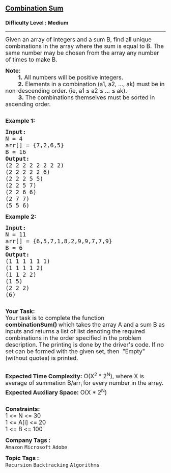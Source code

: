 <h2><a href="https://practice.geeksforgeeks.org/problems/combination-sum-1587115620/1?utm_source=youtube&utm_medium=collab_striver_ytdescription&utm_campaign=combination-sum">Combination Sum</a></h2><h3>Difficulty Level : Medium</h3><hr><div class="problems_problem_content__Xm_eO"><p><span style="font-size:18px">Given an array of integers and a sum B, find all unique combinations in the array where the sum is equal to B. The same number may be chosen from the array&nbsp;any number of times to make B.</span></p>

<p><span style="font-size:18px"><strong>Note:</strong><br>
&nbsp;&nbsp;&nbsp; &nbsp; &nbsp; <strong>1.</strong> All numbers will be positive integers.<br>
&nbsp;&nbsp;&nbsp;&nbsp;&nbsp;&nbsp;&nbsp;<strong> 2.</strong> Elements in a combination (a1, a2, …, ak) must be in non-descending order. (ie, a1 ≤ a2 ≤ … ≤ ak).<br>
&nbsp;&nbsp;&nbsp;&nbsp;&nbsp;&nbsp;&nbsp; <strong>3.</strong> The combinations themselves must be sorted in ascending order.</span></p>

<p><br>
<strong><span style="font-size:18px">Example 1:</span></strong></p>

<pre><strong><span style="font-size:18px">Input:
</span></strong><span style="font-size:18px">N = 4
arr[] = {7,2,6,5}
B = 16
<strong>Output:
</strong>(2 2 2 2 2 2 2 2)
(2 2 2 2 2 6)
(2 2 2 5 5)
(2 2 5 7)
(2 2 6 6)
(2 7 7)
(5 5 6)</span>
</pre>

<p><strong><span style="font-size:18px">Example 2:</span></strong></p>

<pre><strong><span style="font-size:18px">Input:
</span></strong><span style="font-size:18px">N = 11
arr[] = {6,5,7,1,8,2,9,9,7,7,9}
B = 6
<strong>Output:
</strong>(1 1 1 1 1 1)
(1 1 1 1 2)
(1 1 2 2)
(1 5)
(2 2 2)
(6)<strong>
</strong></span></pre>

<p><br>
<span style="font-size:18px"><strong>Your Task:</strong><br>
Your task is to complete the function <strong>combinationSum()&nbsp;</strong>which takes the array A and a sum B as inputs and returns a list of list denoting the required combinations in the order specified in the problem description. The printing is done by the driver's code.&nbsp;If no set can be formed with the given set, then&nbsp; "Empty" (without quotes) is printed.</span></p>

<p><br>
<span style="font-size:18px"><strong>Expected Time Complexity:</strong> O(X<sup>2</sup> * 2<sup>N</sup>), where X is average of summation B/arr<sub>i </sub>for every number in the array.<br>
<strong>Expected Auxiliary Space:</strong> O(X * 2<sup>N</sup>)</span></p>

<p><br>
<span style="font-size:18px"><strong>Constraints:</strong><br>
1 &lt;= N &lt;= 30<br>
1 &lt;= A[i] &lt;= 20<br>
1 &lt;= B &lt;= 100</span></p>
</div><p><span style=font-size:18px><strong>Company Tags : </strong><br><code>Amazon</code>&nbsp;<code>Microsoft</code>&nbsp;<code>Adobe</code>&nbsp;<br><p><span style=font-size:18px><strong>Topic Tags : </strong><br><code>Recursion</code>&nbsp;<code>Backtracking</code>&nbsp;<code>Algorithms</code>&nbsp;